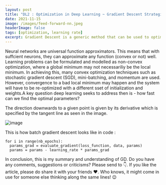 ```yaml
---
layout: post
title: "DL2 : Optimization in Deep Learning ~ Gradient Descent Strategies"
date: 2021-11-15
image: /images/feed-forward-nn.jpeg
headerImage: false
tags: [optimization, learning rate] 
excerpt: Gradient Descent is a generic method that can be used to optimize any differtiable loss function and find its minimum. This blog post aims at giving readers a practical and yet an intuitive guide on the different strategies for optimizing gradient descent.
---
```


Neural networks are universal function approximators. This means that with suffcient neurons, they can approximate any function (convex or not) well. Learning problems can be formulated and modelled as non-convex optimization, where a global minimum may not necessariliy be the local minimum. In achieving this, many convex optimization techniques such as stochastic gradient descent (SGD), mini-batching, and momentum are used. However, convergence to a bad local minimum may happen and the system will have to be re-optimized with a different sset of initialization and weights.A key question deep learning seeks to address then is - how fast can we find the optimal parameters?

The direction downwards to a given point is given by its derivative which is specified by the tangent line as seen in the image.

![image](https://user-images.githubusercontent.com/80447701/145985155-71bb02c2-0754-4604-b0b8-ae54d7605771.png)

This is how batch gradient descent looks like in code :

```shell
for i in range(nb_epochs):
  params_grad = evaluate_gradient(loss_function, data, params)
  params = params - learning_rate * params_grad
``` 




In conclusion, this is my summary and understanding of GD. Do you have any comments, suggestions or criticisms? Please send to 👇. If you like the article, please do share it with your friends ❤️. Who knows, it might come in use for someone else thinking along the same lines! 😉
